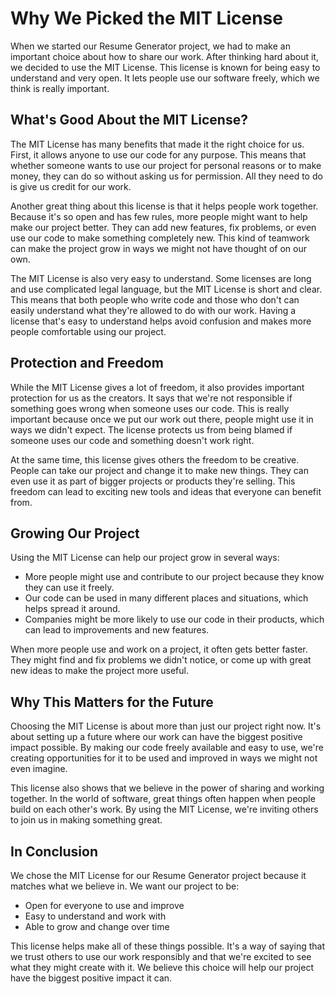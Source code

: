 # Why We Picked the MIT License

When we started our Resume Generator project, we had to make an important choice about how to share our work. After thinking hard about it, we decided to use the MIT License. This license is known for being easy to understand and very open. It lets people use our software freely, which we think is really important.

## What's Good About the MIT License?

The MIT License has many benefits that made it the right choice for us. First, it allows anyone to use our code for any purpose. This means that whether someone wants to use our project for personal reasons or to make money, they can do so without asking us for permission. All they need to do is give us credit for our work.

Another great thing about this license is that it helps people work together. Because it's so open and has few rules, more people might want to help make our project better. They can add new features, fix problems, or even use our code to make something completely new. This kind of teamwork can make the project grow in ways we might not have thought of on our own.

The MIT License is also very easy to understand. Some licenses are long and use complicated legal language, but the MIT License is short and clear. This means that both people who write code and those who don't can easily understand what they're allowed to do with our work. Having a license that's easy to understand helps avoid confusion and makes more people comfortable using our project.

## Protection and Freedom

While the MIT License gives a lot of freedom, it also provides important protection for us as the creators. It says that we're not responsible if something goes wrong when someone uses our code. This is really important because once we put our work out there, people might use it in ways we didn't expect. The license protects us from being blamed if someone uses our code and something doesn't work right.

At the same time, this license gives others the freedom to be creative. People can take our project and change it to make new things. They can even use it as part of bigger projects or products they're selling. This freedom can lead to exciting new tools and ideas that everyone can benefit from.

## Growing Our Project

Using the MIT License can help our project grow in several ways:

- More people might use and contribute to our project because they know they can use it freely.
- Our code can be used in many different places and situations, which helps spread it around.
- Companies might be more likely to use our code in their products, which can lead to improvements and new features.

When more people use and work on a project, it often gets better faster. They might find and fix problems we didn't notice, or come up with great new ideas to make the project more useful.

## Why This Matters for the Future

Choosing the MIT License is about more than just our project right now. It's about setting up a future where our work can have the biggest positive impact possible. By making our code freely available and easy to use, we're creating opportunities for it to be used and improved in ways we might not even imagine.

This license also shows that we believe in the power of sharing and working together. In the world of software, great things often happen when people build on each other's work. By using the MIT License, we're inviting others to join us in making something great.

## In Conclusion

We chose the MIT License for our Resume Generator project because it matches what we believe in. We want our project to be:

- Open for everyone to use and improve
- Easy to understand and work with
- Able to grow and change over time

This license helps make all of these things possible. It's a way of saying that we trust others to use our work responsibly and that we're excited to see what they might create with it. We believe this choice will help our project have the biggest positive impact it can.
